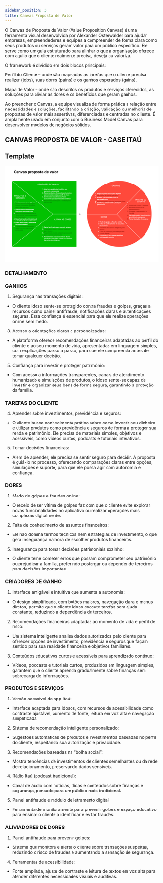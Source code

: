 ```yaml
---
sidebar_position: 3
title: Canvas Proposta de Valor
---
```


O Canvas de Proposta de Valor (Value Proposition Canvas) é uma ferramenta visual desenvolvida por Alexander Osterwalder para ajudar empresas, empreendedores e equipes a compreender de forma clara como seus produtos ou serviços geram valor para um público específico. Ele serve como um guia estruturado para alinhar o que a organização oferece com aquilo que o cliente realmente precisa, deseja ou valoriza.

O framework é dividido em dois blocos principais:

Perfil do Cliente – onde são mapeadas as tarefas que o cliente precisa realizar (jobs), suas dores (pains) e os ganhos esperados (gains).

Mapa de Valor – onde são descritos os produtos e serviços oferecidos, as soluções para aliviar as dores e os benefícios que geram ganhos.

Ao preencher o Canvas, a equipe visualiza de forma prática a relação entre necessidades e soluções, facilitando a criação, validação ou melhoria de propostas de valor mais assertivas, diferenciadas e centradas no cliente. É amplamente usado em conjunto com o Business Model Canvas para desenvolver modelos de negócios sólidos.

## CANVAS PROPOSTA DE VALOR - CASE ITAÚ

## Template
![](..\Entendimento-do-problema\canva.png)

### DETALHAMENTO

### GANHOS 

1. Segurança nas transações digitais: <BR>
- O cliente idoso sente-se protegido contra fraudes e golpes, graças a recursos como painel antifraude, notificações claras e autenticações seguras. Essa confiança é essencial para que ele realize operações online sem medo.

3. Acesso a orientações claras e personalizadas: <BR>
- A plataforma oferece recomendações financeiras adaptadas ao perfil do cliente e ao seu momento de vida, apresentadas em linguagem simples, com explicações passo a passo, para que ele compreenda antes de tomar qualquer decisão.

5. Confiança para investir e proteger patrimônio: <BR>
- Com acesso a informações transparentes, canais de atendimento humanizado e simulações de produtos, o idoso sente-se capaz de investir e organizar seus bens de forma segura, garantindo a proteção da família.

### TAREFAS DO CLIENTE 

4. Aprender sobre investimentos, previdência e seguros: <BR>
- O cliente busca conhecimento prático sobre como investir seu dinheiro e utilizar produtos como previdência e seguros de forma a proteger sua renda e patrimônio. Ele precisa de materiais simples, objetivos e acessíveis, como vídeos curtos, podcasts e tutoriais interativos.

5. Tomar decisões financeiras: <BR>
- Além de aprender, ele precisa se sentir seguro para decidir. A proposta é guiá-lo no processo, oferecendo comparações claras entre opções, simulações e suporte, para que ele possa agir com autonomia e confiança.

### DORES 

1. Medo de golpes e fraudes online: <BR> 
- O receio de ser vítima de golpes faz com que o cliente evite explorar novas funcionalidades no aplicativo ou realizar operações mais complexas digitalmente.

2. Falta de conhecimento de assuntos financeiros: <BR>
- Ele não domina termos técnicos nem estratégias de investimento, o que gera insegurança na hora de escolher produtos financeiros.

5. Insegurança para tomar decisões patrimoniais sozinho: <BR>
- O cliente teme cometer erros que possam comprometer seu patrimônio ou prejudicar a família, preferindo postergar ou depender de terceiros para decisões importantes.

### CRIADORES DE GANHO 

1. Interface amigável e intuitiva que aumenta a autonomia: <BR>
- O design simplificado, com botões maiores, navegação clara e menus diretos, permite que o cliente idoso execute tarefas sem ajuda constante, reduzindo a dependência de terceiros.

2. Recomendações financeiras adaptadas ao momento de vida e perfil de risco: <BR>
- Um sistema inteligente analisa dados autorizados pelo cliente para oferecer opções de investimento, previdência e seguros que façam sentido para sua realidade financeira e objetivos familiares.

3. Conteúdos educativos curtos e acessíveis para aprendizado contínuo: <BR>
- Vídeos, podcasts e tutoriais curtos, produzidos em linguagem simples, garantem que o cliente aprenda gradualmente sobre finanças sem sobrecarga de informações.

### PRODUTOS E SERVIÇOS 

1. Versão acessível do app Itaú: <BR>
- Interface adaptada para idosos, com recursos de acessibilidade como contraste ajustável, aumento de fonte, leitura em voz alta e navegação simplificada.

2. Sistema de recomendação inteligente personalizado: <BR>
- Sugestões automáticas de produtos e investimentos baseadas no perfil do cliente, respeitando sua autorização e privacidade.

3. Recomendações baseadas na “bolha social”: <BR>
- Mostra tendências de investimentos de clientes semelhantes ou da rede de relacionamento, preservando dados sensíveis.

4. Rádio Itaú (podcast tradicional): <BR>
- Canal de áudio com notícias, dicas e conteúdos sobre finanças e segurança, pensado para um público mais tradicional.

5. Painel antifraude e módulo de letramento digital: <BR>
- Ferramenta de monitoramento para prevenir golpes e espaço educativo para ensinar o cliente a identificar e evitar fraudes.

### ALIVIADORES DE DORES

1. Painel antifraude para prevenir golpes: <BR>
- Sistema que monitora e alerta o cliente sobre transações suspeitas, reduzindo o risco de fraudes e aumentando a sensação de segurança.

4. Ferramentas de acessibilidade: <BR>
- Fonte ampliada, ajuste de contraste e leitura de textos em voz alta para atender diferentes necessidades visuais e auditivas.